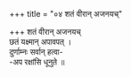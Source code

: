 +++
title = "०४ शतं वीरान् अजनयच्"

+++
शतं वीरान् अजनयच्  
छतं यक्ष्मान् अपावपत् ।  
दुर्णाम्नः सर्वान् हत्वा-  
-अप रक्षांसि धूनुते ॥